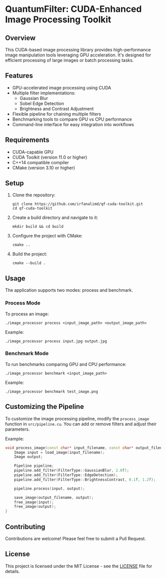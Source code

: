 # QuantumFilter: CUDA-Enhanced Image Processing Toolkit

## Overview

This CUDA-based image processing library provides high-performance image manipulation tools leveraging GPU acceleration. It's designed for efficient processing of large images or batch processing tasks.

## Features

- GPU-accelerated image processing using CUDA
- Multiple filter implementations:
  - Gaussian Blur
  - Sobel Edge Detection
  - Brightness and Contrast Adjustment
- Flexible pipeline for chaining multiple filters
- Benchmarking tools to compare GPU vs CPU performance
- Command-line interface for easy integration into workflows

## Requirements

- CUDA-capable GPU
- CUDA Toolkit (version 11.0 or higher)
- C++14 compatible compiler
- CMake (version 3.10 or higher)

## Setup

1. Clone the repository:
   ```
   git clone https://github.com/irfanalimd/qf-cuda-toolkit.git
   cd qf-cuda-toolkit
   ```

2. Create a build directory and navigate to it:
   ```
   mkdir build && cd build
   ```

3. Configure the project with CMake:
   ```
   cmake ..
   ```

4. Build the project:
   ```
   cmake --build .
   ```

## Usage

The application supports two modes: process and benchmark.

### Process Mode

To process an image:

```
./image_processor process <input_image_path> <output_image_path>
```

Example:
```
./image_processor process input.jpg output.jpg
```

### Benchmark Mode

To run benchmarks comparing GPU and CPU performance:

```
./image_processor benchmark <input_image_path>
```

Example:
```
./image_processor benchmark test_image.png
```

## Customizing the Pipeline

To customize the image processing pipeline, modify the `process_image` function in `src/pipeline.cu`. You can add or remove filters and adjust their parameters.

Example:
```cpp
void process_image(const char* input_filename, const char* output_filename) {
    Image input = load_image(input_filename);
    Image output;

    Pipeline pipeline;
    pipeline.add_filter(FilterType::GaussianBlur, 2.0f);
    pipeline.add_filter(FilterType::EdgeDetection);
    pipeline.add_filter(FilterType::BrightnessContrast, 0.1f, 1.2f);

    pipeline.process(input, output);

    save_image(output_filename, output);
    free_image(input);
    free_image(output);
}
```

## Contributing

Contributions are welcome! Please feel free to submit a Pull Request.

## License

This project is licensed under the MIT License - see the [LICENSE](LICENSE) file for details.